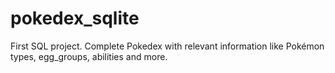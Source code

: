 # pokedex_sqlite
First SQL project. Complete Pokedex with relevant information like Pokémon types, egg_groups, abilities and more.
